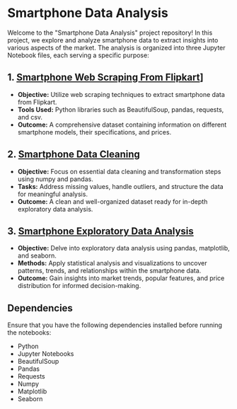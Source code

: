 # Smartphone Data Analysis

Welcome to the "Smartphone Data Analysis" project repository! In this project, we explore and analyze smartphone data to extract insights into various aspects of the market. The analysis is organized into three Jupyter Notebook files, each serving a specific purpose:

## 1. [Smartphone Web Scraping From Flipkart](https://github.com/PranjalDhamane/Smartphone_Data_Analysis/blob/main/Smartphone_Web_Scrapping_From_Filpkart.ipynb)]
   - **Objective:** Utilize web scraping techniques to extract smartphone data from Flipkart.
   - **Tools Used:** Python libraries such as BeautifulSoup, pandas, requests, and csv.
   - **Outcome:** A comprehensive dataset containing information on different smartphone models, their specifications, and prices.

## 2. [Smartphone Data Cleaning](Smartphone%20Data%20Cleaning.ipynb)
   - **Objective:** Focus on essential data cleaning and transformation steps using numpy and pandas.
   - **Tasks:** Address missing values, handle outliers, and structure the data for meaningful analysis.
   - **Outcome:** A clean and well-organized dataset ready for in-depth exploratory data analysis.

## 3. [Smartphone Exploratory Data Analysis](Smartphone%20Exploratory%20Data%20Analysis.ipynb)
   - **Objective:** Delve into exploratory data analysis using pandas, matplotlib, and seaborn.
   - **Methods:** Apply statistical analysis and visualizations to uncover patterns, trends, and relationships within the smartphone data.
   - **Outcome:** Gain insights into market trends, popular features, and price distribution for informed decision-making.

## Dependencies
Ensure that you have the following dependencies installed before running the notebooks:

- Python
- Jupyter Notebooks
- BeautifulSoup
- Pandas
- Requests
- Numpy
- Matplotlib
- Seaborn
